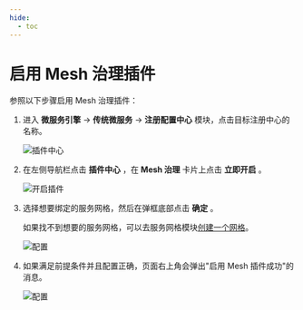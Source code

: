 ```yaml
---
hide:
  - toc
---
```


# 启用 Mesh 治理插件

参照以下步骤启用 Mesh 治理插件：

1. 进入 __微服务引擎__ -> __传统微服务__ -> __注册配置中心__ 模块，点击目标注册中心的名称。

   ![插件中心](https://docs.daocloud.io/daocloud-docs-images/docs/zh/docs/skoala/images/ns-1.png)

2. 在左侧导航栏点击 __插件中心__ ，在 __Mesh 治理__ 卡片上点击 __立即开启__ 。

    ![开启插件](https://docs.daocloud.io/daocloud-docs-images/docs/zh/docs/skoala/images/mesh01.png)

3. 选择想要绑定的服务网格，然后在弹框底部点击 __确定__ 。

    如果找不到想要的服务网格，可以去服务网格模块[创建一个网格](../../../../mspider/user-guide/service-mesh/README.md)。

    ![配置](https://docs.daocloud.io/daocloud-docs-images/docs/zh/docs/skoala/images/mesh02.png)

4. 如果满足前提条件并且配置正确，页面右上角会弹出"启用 Mesh 插件成功"的消息。

    ![配置](https://docs.daocloud.io/daocloud-docs-images/docs/zh/docs/skoala/images/mesh03.png)
